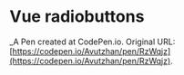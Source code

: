 # Vue radiobuttons
 _A Pen created at CodePen.io. Original URL: [https://codepen.io/Avutzhan/pen/RzWqjz](https://codepen.io/Avutzhan/pen/RzWqjz).

 
